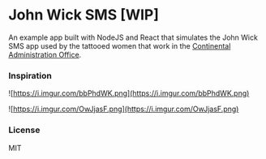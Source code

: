 # John Wick SMS [WIP]

An example app built with NodeJS and React that simulates the John Wick SMS app used by the tattooed women that work in the [Continental Administration Office](https://johnwick.fandom.com/wiki/Continental_Hotel#Administrative_office).

### Inspiration

![https://i.imgur.com/bbPhdWK.png](https://i.imgur.com/bbPhdWK.png)

![https://i.imgur.com/OwJjasF.png](https://i.imgur.com/OwJjasF.png)

### License

MIT